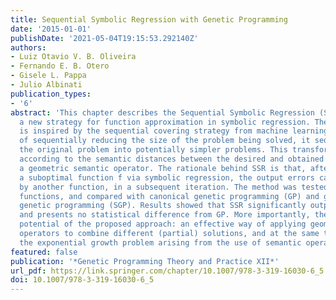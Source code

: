 ```yaml
---
title: Sequential Symbolic Regression with Genetic Programming
date: '2015-01-01'
publishDate: '2021-05-04T19:15:53.292140Z'
authors:
- Luiz Otavio V. B. Oliveira
- Fernando E. B. Otero
- Gisele L. Pappa
- Julio Albinati
publication_types:
- '6'
abstract: 'This chapter describes the Sequential Symbolic Regression (SSR) method,
  a new strategy for function approximation in symbolic regression. The SSR method
  is inspired by the sequential covering strategy from machine learning, but instead
  of sequentially reducing the size of the problem being solved, it sequentially transforms
  the original problem into potentially simpler problems. This transformation is performed
  according to the semantic distances between the desired and obtained outputs and
  a geometric semantic operator. The rationale behind SSR is that, after generating
  a suboptimal function f via symbolic regression, the output errors can be approximated
  by another function, in a subsequent iteration. The method was tested in eight polynomial
  functions, and compared with canonical genetic programming (GP) and geometric semantic
  genetic programming (SGP). Results showed that SSR significantly outperforms SGP
  and presents no statistical difference from GP. More importantly, they show the
  potential of the proposed approach: an effective way of applying geometric semantic
  operators to combine different (partial) solutions, and at the same time, avoiding
  the exponential growth problem arising from the use of semantic operators.'
featured: false
publication: '*Genetic Programming Theory and Practice XII*'
url_pdf: https://link.springer.com/chapter/10.1007/978-3-319-16030-6_5
doi: 10.1007/978-3-319-16030-6_5
---
```


